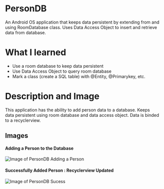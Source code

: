 # PersonDB
An Android OS application that keeps data persistent by extending from and using RoomDatabase class. Uses Data Access Object to insert and retrieve data from database.

# What I learned
* Use a room database to keep data persistent
* Use Data Access Object to query room database
* Mark a class (create a SQL table) with @Entity, @Primarykey, etc.

# Description and Image
This application has the ability to add person data to a database. Keeps data persistent using room database and data access object. Data is binded to a recyclerview.

## Images

#### Adding a Person to the Database
![Image of PersonDB Adding a Person](https://github.com/negrt/cv/blob/master/images/PersonDBEnterName.png?raw=true)

#### Successfully Added Person : Recyclerview Updated
![Image of PersonDB Sucess](https://github.com/negrt/cv/blob/master/images/PersonDBSuccess.png?raw=true)
